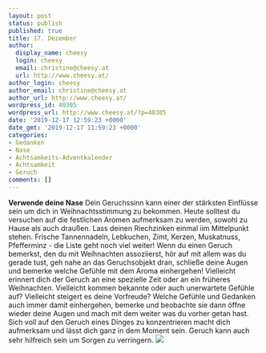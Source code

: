 ```yaml
---
layout: post
status: publish
published: true
title: 17. Dezember
author:
  display_name: cheesy
  login: cheesy
  email: christine@cheesy.at
  url: http://www.cheesy.at/
author_login: cheesy
author_email: christine@cheesy.at
author_url: http://www.cheesy.at/
wordpress_id: 40305
wordpress_url: http://www.cheesy.at/?p=40305
date: '2019-12-17 12:59:23 +0000'
date_gmt: '2019-12-17 11:59:23 +0000'
categories:
- Gedanken
- Nase
- Achtsamkeits-Adventkalender
- Achtsamkeit
- Geruch
comments: []
---
```

 **Verwende deine Nase**
Dein Geruchssinn kann einer der stärksten Einflüsse sein um dich in Weihnachtsstimmung zu bekommen. Heute solltest du versuchen auf die festlichen Aromen aufmerksam zu werden, sowohl zu Hause als auch draußen. Lass deinen Riechzinken einmal iim Mittelpunkt stehen.
Frische Tannennadeln, Lebkuchen, Zimt, Kerzen, Muskatnuss, Pfefferminz - die Liste geht noch viel weiter! Wenn du einen Geruch bemerkst, den du mit Weihnachten assoziierst, hör auf mit allem was du gerade tust, geh nahe an das Geruchsobjekt dran, schließe deine Augen und bemerke welche Gefühle mit dem Aroma einhergehen!
Vielleicht erinnert dich der Geruch an eine spezielle Zeit oder an ein früheres Weihnachten. Vielleicht kommen bekannte oder auch unerwartete Gefühle auf? Vielleicht steigert es deine Vorfreude? Welche Gefühle und Gedanken auch immer damit einhergehen, bemerke und beobachte sie dann öffne wieder deine Augen und mach mit dem weiter was du vorher getan hast.
Sich voll auf den Geruch eines Dinges zu konzentrieren macht dich aufmerksam und lässt dich ganz in dem Moment sein. Geruch kann auch sehr hilfreich sein um Sorgen zu verringern.
[![](http://www.cheesy.at/wp-content/uploads/Mindfulness-17.jpg)](http://www.cheesy.at/fotos/sonstiges/achtsamkeits-kalender/)
